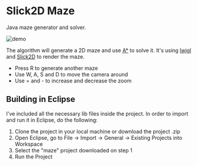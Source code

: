 Slick2D Maze
============

Java maze generator and solver.

![demo](https://raw.github.com/lucasdnd/slick2d-maze-generator/master/maze.gif)

The algorithm will generate a 2D maze and use [A*](http://en.wikipedia.org/wiki/A*_search_algorithm) to solve it. It's using [lwjgl](http://lwjgl.org/) and [Slick2D](http://slick.ninjacave.com/) to render the maze.

* Press R to generate another maze
* Use W, A, S and D to move the camera around
* Use = and - to increase and decrease the zoom


Building in Eclipse
-

I've included all the necessary lib files inside the project. In order to import and run it in Eclipse, do the following:

1. Clone the project in your local machine or download the project .zip
2. Open Eclipse, go to File -> Import -> General -> Existing Projects into Workspace
3. Select the "maze" project downloaded on step 1
4. Run the Project
